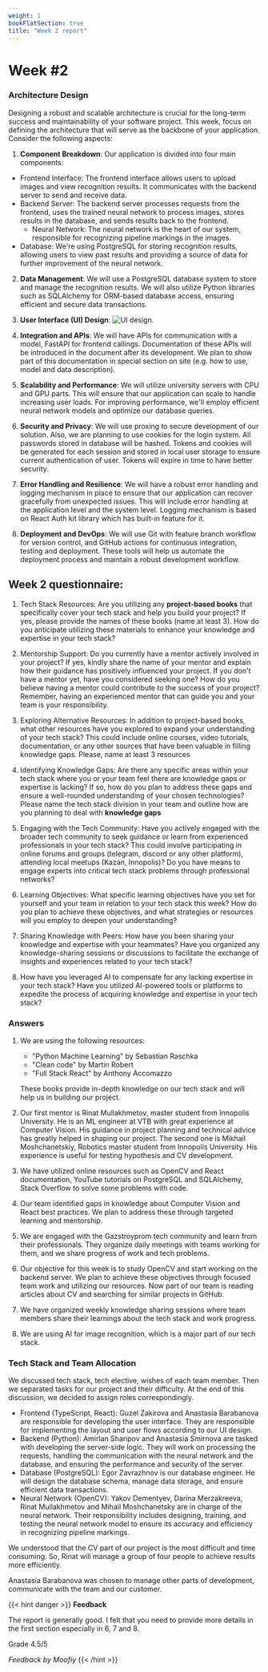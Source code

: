 ```yaml
---
weight: 1
bookFlatSection: true
title: "Week 2 report"
---
```


# **Week #2**

### **Architecture Design**

Designing a robust and scalable architecture is crucial for the long-term success and maintainability of your software project. This week, focus on defining the architecture that will serve as the backbone of your application. Consider the following aspects:

1. **Component Breakdown**:
   Our application is divided into four main components:

- Frontend Interface: The frontend interface allows users to upload images and view recognition results. It communicates with the backend server to send and receive data.
- Backend Server: The backend server processes requests from the frontend, uses the trained neural network to process images, stores results in the database, and sends results back to the frontend.
  - Neural Network: The neural network is the heart of our system, responsible for recognizing pipeline markings in the images.
- Database: We're using PostgreSQL for storing recognition results, allowing users to view past results and providing a source of data for further improvement of the neural network.

2. **Data Management**:
   We will use a PostgreSQL database system to store and manage the recognition results. We will also utilize Python libraries such as SQLAlchemy for ORM-based database access, ensuring efficient and secure data transactions.

3. **User Interface (UI) Design**:
   ![UI design](/PipeVision/UIdesign.png "Design").

4. **Integration and APIs**:
   We will have APIs for communication with a model, FastAPI for frontend callings. Documentation of these APIs will be introduced in the document after its development. We plan to show part of this documentation in special section on site (e.g. how to use, model and data description).

5. **Scalability and Performance**:
   We will utilize university servers with CPU and GPU parts. This will ensure that our application can scale to handle increasing user loads. For improving performance, we'll employ efficient neural network models and optimize our database queries.

6. **Security and Privacy**:
   We will use proxing to secure development of our solution. Also, we are planning to use cookies for the login system. All passwords stored in database will be hashed. Tokens and cookies will be generated for each session and stored in local user storage to ensure current authentication of user. Tokens will expire in time to have better security.

7. **Error Handling and Resilience**:
   We will have a robust error handling and logging mechanism in place to ensure that our application can recover gracefully from unexpected issues. This will include error handling at the application level and the system level. Logging mechanism is based on React Auth kit library which has built-in feature for it.

8. **Deployment and DevOps**:
   We will use Git with feature branch workflow for version control, and GitHub actions for continuous integration, testing and deployment. These tools will help us automate the deployment process and maintain a robust development workflow.

## **Week 2 questionnaire:**

1. Tech Stack Resources: Are you utilizing any **project-based books** that specifically cover your tech stack and help you build your project? If yes, please provide the names of these books (name at least 3). How do you anticipate utilizing these materials to enhance your knowledge and expertise in your tech stack?

2. Mentorship Support: Do you currently have a mentor actively involved in your project? If yes, kindly share the name of your mentor and explain how their guidance has positively influenced your project. If you don't have a mentor yet, have you considered seeking one? How do you believe having a mentor could contribute to the success of your project? Remember, having an experienced mentor that can guide you and your team is your responsibility.

3. Exploring Alternative Resources: In addition to project-based books, what other resources have you explored to expand your understanding of your tech stack? This could include online courses, video tutorials, documentation, or any other sources that have been valuable in filling knowledge gaps. Please, name at least 3 resources

4. Identifying Knowledge Gaps: Are there any specific areas within your tech stack where you or your team feel there are knowledge gaps or expertise is lacking? If so, how do you plan to address these gaps and ensure a well-rounded understanding of your chosen technologies? Please name the tech stack division in your team and outline how are you planning to deal with **knowledge gaps**

5. Engaging with the Tech Community: Have you actively engaged with the broader tech community to seek guidance or learn from experienced professionals in your tech stack? This could involve participating in online forums and groups (telegram, discord or any other platform), attending local meetups (Kazan, Innopolis)? Do you have means to engage experts into critical tech stack problems through professional networks?

6. Learning Objectives: What specific learning objectives have you set for yourself and your team in relation to your tech stack this week? How do you plan to achieve these objectives, and what strategies or resources will you employ to deepen your understanding?

7. Sharing Knowledge with Peers: How have you been sharing your knowledge and expertise with your teammates? Have you organized any knowledge-sharing sessions or discussions to facilitate the exchange of insights and experiences related to your tech stack?

8. How have you leveraged AI to compensate for any lacking expertise in your tech stack? Have you utilized AI-powered tools or platforms to expedite the process of acquiring knowledge and expertise in your tech stack?

### Answers

1. We are using the following resources:

   - "Python Machine Learning" by Sebastian Raschka
   - "Clean code" by Martin Robert
   - "Full Stack React" by Anthony Accomazzo

   These books provide in-depth knowledge on our tech stack and will help us in building our project.

2. Our first mentor is Rinat Mullakhmetov, master student from Innopolis University. He is an ML engineer at VTB with great experience at Computer Vision. His guidance in project planning and technical advice has greatly helped in shaping our project. The second one is Mikhail Moshchanetskiy, Robotics master student from Innopolis University. His experience is useful for testing hypothesis and CV development.
3. We have utilized online resources such as OpenCV and React documentation, YouTube tutorials on PostgreSQL and SQLAlchemy, Stack Overflow to solve some problems with code.
4. Our team identified gaps in knowledge about Computer Vision and React best practices. We plan to address these through targeted learning and mentorship.
5. We are engaged with the Gazstroyprom tech community and learn from their professionals. They organize daily meetings with teams working for them, and we share progress of work and tech problems.
6. Our objective for this week is to study OpenCV and start working on the backend server. We plan to achieve these objectives through focused team work and utilizing our resources. Now part of our team is reading articles about CV and searching for similar projects in GitHub.
7. We have organized weekly knowledge sharing sessions where team members share their learnings about the tech stack and work progress.
8. We are using AI for image recognition, which is a major part of our tech stack.

### **Tech Stack and Team Allocation**

We discussed tech stack, tech elective, wishes of each team member. Then we separated tasks for our project and their difficulty. At the end of this discussion, we decided to assign roles correspondingly.

- Frontend (TypeScript, React): Guzel Zakirova and Anastasia Barabanova are responsible for developing the user interface. They are responsible for implementing the layout and user flows according to our UI design.
- Backend (Python): Amirlan Sharipov and Anastasia Smirnova are tasked with developing the server-side logic. They will work on processing the requests, handling the communication with the neural network and the database, and ensuring the performance and security of the server.
- Database (PostgreSQL): Egor Zavrazhnov is our database engineer. He will design the database schema, manage data storage, and ensure efficient data transactions.
- Neural Network (OpenCV): Yakov Dementyev, Darina Merzakreeva, Rinat Mullakhmetov and Mihail Moshchanetsky are in charge of the neural network. Their responsibility includes designing, training, and testing the neural network model to ensure its accuracy and efficiency in recognizing pipeline markings.

We understood that the CV part of our project is the most difficult and time consuming. So, Rinat will manage a group of four people to achieve results more efficiently.

Anastasia Barabanova was chosen to manage other parts of development, communicate with the team and our customer.

{{< hint danger >}}
**Feedback**

The report is generally good. I felt that you need to provide more details in the first section especially in 6, 7 and 8.

Grade 4.5/5

_Feedback by Moofiy_
{{< /hint >}}
